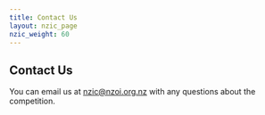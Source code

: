 ```yaml
---
title: Contact Us
layout: nzic_page
nzic_weight: 60
---
```


## Contact Us

You can email us at [nzic@nzoi.org.nz](mailto:nzic@nzoi.org.nz) with any questions about the competition.
